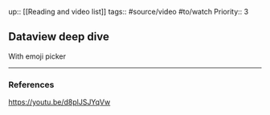up:: [[Reading and video list]]
tags:: #source/video #to/watch 
Priority:: 3

## Dataview deep dive

With emoji picker

---
### References

https://youtu.be/d8plJSJYqVw